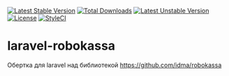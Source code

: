 [![Latest Stable Version](https://poser.pugx.org/davidnadejdin/laravelrobokassa/v/stable?format=plastic)](https://packagist.org/packages/davidnadejdin/laravelrobokassa)
[![Total Downloads](https://poser.pugx.org/davidnadejdin/laravelrobokassa/downloads?format=plastic)](https://packagist.org/packages/davidnadejdin/laravelrobokassa)
[![Latest Unstable Version](https://poser.pugx.org/davidnadejdin/laravelrobokassa/v/unstable?format=plastic)](https://packagist.org/packages/davidnadejdin/laravelrobokassa)
[![License](https://poser.pugx.org/davidnadejdin/laravelrobokassa/license?format=plastic)](https://packagist.org/packages/davidnadejdin/laravelrobokassa)
[![StyleCI](https://styleci.io/repos/201632948/shield?style=plastic&branch=master)](https://styleci.io/repos/201632948)

# laravel-robokassa
Обертка для laravel над библиотекой https://github.com/idma/robokassa

